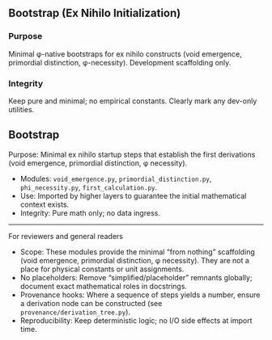 ## Bootstrap (Ex Nihilo Initialization)

### Purpose
Minimal φ-native bootstraps for ex nihilo constructs (void emergence, primordial distinction, φ-necessity). Development scaffolding only.

### Integrity
Keep pure and minimal; no empirical constants. Clearly mark any dev-only utilities.

## Bootstrap

Purpose: Minimal ex nihilo startup steps that establish the first derivations (void emergence, primordial distinction, φ necessity).

- Modules: `void_emergence.py`, `primordial_distinction.py`, `phi_necessity.py`, `first_calculation.py`.
- Use: Imported by higher layers to guarantee the initial mathematical context exists.
- Integrity: Pure math only; no data ingress.

---

For reviewers and general readers

- Scope: These modules provide the minimal “from nothing” scaffolding (void emergence, primordial distinction, φ necessity). They are not a place for physical constants or unit assignments.
- No placeholders: Remove “simplified/placeholder” remnants globally; document exact mathematical roles in docstrings.
- Provenance hooks: Where a sequence of steps yields a number, ensure a derivation node can be constructed (see `provenance/derivation_tree.py`).
- Reproducibility: Keep deterministic logic; no I/O side effects at import time.